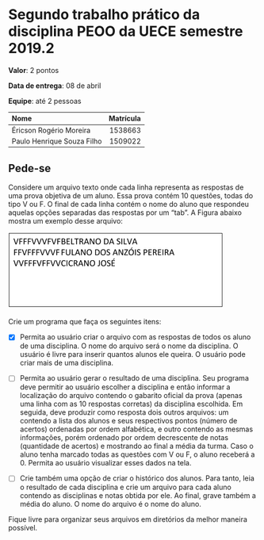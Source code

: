 # Segundo trabalho prático da disciplina PEOO da UECE semestre 2019.2

__Valor__: 2 pontos

__Data de entrega__: 08 de abril

__Equipe__: até 2 pessoas

Nome                                        | Matrícula
:-------------------------------------------|-------------:
Éricson Rogério Moreira                     |1538663
Paulo Henrique Souza Filho                  |1509022 

## Pede-se

Considere um arquivo texto onde cada linha representa as respostas de uma prova objetiva de um aluno. Essa prova contém 10 questões, todas do tipo V ou F. O final de cada linha contém o nome do aluno que respondeu aquelas opções separadas das respostas por um “tab”. A Figura abaixo mostra um exemplo desse arquivo:

![Alt Text](https://github.com/ericsonmoreira/segundo_trabalho_peoo/blob/master/doc/imagem.png)

Crie um programa que faça os seguintes itens:

- [x] Permita ao usuário criar o arquivo com as respostas de todos os aluno de uma disciplina. O nome do arquivo será o nome da disciplina. O usuário é livre para inserir quantos alunos ele queira. O usuário pode criar mais de uma disciplina. 

- [ ] Permita ao usuário gerar o resultado de uma disciplina. Seu programa deve permitir ao usuário escolher a disciplina e então informar a localização do arquivo contendo o gabarito oficial da prova (apenas uma linha com as 10 respostas corretas) da disciplina escolhida. Em seguida, deve produzir como resposta dois outros arquivos: um contendo a lista dos alunos e seus respectivos pontos (número de acertos) ordenadas por ordem alfabética, e outro contendo as mesmas informações, porém ordenado por ordem decrescente de notas (quantidade de acertos) e mostrando ao final a média da turma. Caso o aluno tenha marcado todas as questões com V ou F, o aluno receberá a 0. Permita ao usuário visualizar esses dados na tela. 

- [ ] Crie também uma opção de criar o histórico dos alunos. Para tanto, leia o resultado de cada disciplina e crie um arquivo para cada aluno contendo as disciplinas e notas obtida por ele. Ao final, grave também a média do aluno. O nome do arquivo é o nome do aluno.

Fique livre para organizar seus arquivos em diretórios da melhor maneira possível.
